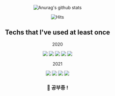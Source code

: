 
<div align=center>
  
  ![Anurag's github stats](https://github-readme-stats.vercel.app/api?username=TaeGyeong1026)
  
  ![Hits](https://hits.seeyoufarm.com/api/count/incr/badge.svg?url=https%3A%2F%2Fgithub.com%2FTaeGyeong1026&count_bg=%2379C83D&title_bg=%23555555&icon=&icon_color=%23E7E7E7&title=hits&edge_flat=false)
  
## Techs that I've used at least once
  2020 
  
  <img src="https://img.shields.io/badge/jQuery-0769AD?style=flat-square&logo=jQuery&logoColor=white"/></a>
  <img src="https://img.shields.io/badge/HTML5-E34F26?style=flat-square&logo=HTML5&logoColor=white"/></a>
  <img src="https://img.shields.io/badge/CSS3-1572B6?style=flat-square&logo=CSS3&logoColor=white"/></a>
  <img src="https://img.shields.io/badge/Adobe&nbsp;Photoshop-31ABFF?style=flat-square&logo=AdobePhotoshop&logoColor=white"/></a>
  <img src="https://img.shields.io/badge/Adobe&nbsp;Illustrator-FF9A00?style=flat-square&logo=AdobeIllustrator&logoColor=white"/></a>
  
  2021
  
  <img src="https://img.shields.io/badge/JavaScript-F7DF1E?style=flat-square&logo=JavaScript&logoColor=black"/></a>
  <img src="https://img.shields.io/badge/Node.js-339933?style=flat-square&logo=Node.js&logoColor=white"/></a>
  <img src="https://img.shields.io/badge/React-61DAFB?style=flat-square&logo=React&logoColor=black"/></a>
  <img src="https://img.shields.io/badge/MySQL-4479A1?style=flat-square&logo=MySQL&logoColor=white"/></a>
  
  ### 👋 공부중 ! 

</div>

<!--
**TaeGyeong1026/TaeGyeong1026** is a ✨ _special_ ✨ repository because its `README.md` (this file) appears on your GitHub profile.

Here are some ideas to get you started:

- 🔭 I’m currently working on ...
- 🌱 I’m currently learning ...
- 👯 I’m looking to collaborate on ...
- 🤔 I’m looking for help with ...
- 💬 Ask me about ...
- 📫 How to reach me: ...
- 😄 Pronouns: ...
- ⚡ Fun fact: ...
https://dillinger.io/ markdown
https://simpleicons.org/ icon 
https://shields.io/

-->
